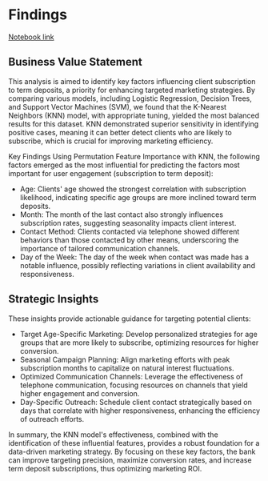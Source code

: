 # Findings

[Notebook link](https://github.com/usman-tariq77/Module-17/blob/main/prompt_III.ipynb)

## Business Value Statement
This analysis is aimed to identify key factors influencing client subscription to term deposits, a priority for enhancing targeted marketing strategies. By comparing various models, including Logistic Regression, Decision Trees, and Support Vector Machines (SVM), we found that the K-Nearest Neighbors (KNN) model, with appropriate tuning, yielded the most balanced results for this dataset. KNN demonstrated superior sensitivity in identifying positive cases, meaning it can better detect clients who are likely to subscribe, which is crucial for improving marketing efficiency.

Key Findings
Using Permutation Feature Importance with KNN, the following factors emerged as the most influential for predicting the factors most important for user engagement (subscription to term deposit):

- Age: Clients' age showed the strongest correlation with subscription likelihood, indicating specific age groups are more inclined toward term deposits.
- Month: The month of the last contact also strongly influences subscription rates, suggesting seasonality impacts client interest.
- Contact Method: Clients contacted via telephone showed different behaviors than those contacted by other means, underscoring the importance of tailored communication channels.
- Day of the Week: The day of the week when contact was made has a notable influence, possibly reflecting variations in client availability and responsiveness.

## Strategic Insights
These insights provide actionable guidance for targeting potential clients:

- Target Age-Specific Marketing: Develop personalized strategies for age groups that are more likely to subscribe, optimizing resources for higher conversion.
- Seasonal Campaign Planning: Align marketing efforts with peak subscription months to capitalize on natural interest fluctuations.
- Optimized Communication Channels: Leverage the effectiveness of telephone communication, focusing resources on channels that yield higher engagement and conversion.
- Day-Specific Outreach: Schedule client contact strategically based on days that correlate with higher responsiveness, enhancing the efficiency of outreach efforts.

In summary, the KNN model's effectiveness, combined with the identification of these influential features, provides a robust foundation for a data-driven marketing strategy. By focusing on these key factors, the bank can improve targeting precision, maximize conversion rates, and increase term deposit subscriptions, thus optimizing marketing ROI.